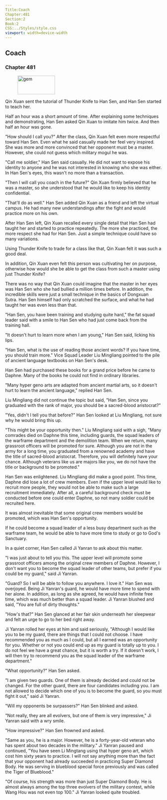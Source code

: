 ```yaml
---
Title:Coach 
Chapter:481 
Section:2 
Book:2 
CSS:../Styles/style.css 
viewport: width=device-width
---
```

  
## Coach
### Chapter 481
  
<figure>
	<img src="../Images/gem.gif" alt="gem" id="gem" width="120" height="60" />
</figure>
  

  
Qin Xuan sent the tutorial of Thunder Knife to Han Sen, and Han Sen started to teach her.

Half an hour was a short amount of time. After explaining some techniques and demonstrating, Han Sen asked Qin Xuan to imitate him twice. And then half an hour was gone.

"How should I call you?" After the class, Qin Xuan felt even more respectful toward Han Sen. Even what he said casually made her feel very inspired. She was more and more convinced that her opponent must be a master. However, she could not guess which military mogul he was.

"Call me soldier," Han Sen said casually. He did not want to expose his identity to anyone and he was not interested in knowing who she was either. In Han Sen's eyes, this wasn't no more than a transaction.

"Then I will call you coach in the future?" Qin Xuan firmly believed that he was a master, so she understood that he would like to keep his identity confidential.

"That'll do as well." Han Sen added Qin Xuan as a friend and left the virtual campus. He had many new understandings after the fight and would practice more on his own.

After Han Sen left, Qin Xuan recalled every single detail that Han Sen had taught her and started to practice repeatedly. The more she practiced, the more respect she had for Han Sen. Just a simple technique could have so many variations.

Using Thunder Knife to trade for a class like that, Qin Xuan felt it was such a good deal.

In addition, Qin Xuan even felt this person was cultivating her on purpose, otherwise how would she be able to get the class from such a master using just Thunder Knife?

There was no way that Qin Xuan could imagine that the master in her eyes was Han Sen who she had bullied a million times before. In addition, the incredible skills were just a small technique in the basics of Dongxuan Sutra. Han Sen himself had only scratched the surface, and what he had taught her was even less than that.

"Han Sen, you have been training and studying quite hard," the fat squad leader said with a smile to Han Sen who had just come back from the training hall.

"It doesn't hurt to learn more when I am young," Han Sen said, licking his lips.

"Han Sen, what is the use of reading those ancient words? If you have time, you should train more." Vice Squad Leader Liu Mingliang pointed to the pile of ancient language textbooks on Han Sen's desk.

Han Sen had purchased these books for a grand price before he came to Daphne. Many of the books he could not find in ordinary libraries.

"Many hyper geno arts are adapted from ancient martial arts, so it doesn't hurt to learn the ancient language," replied Han Sen.

Liu Mingliang did not continue the topic but said, "Han Sen, since you graduated with the rank of major, you should be a sacred-blood aristocrat?"

"Yes, didn't I tell you that before?" Han Sen looked at Liu Mingliang, not sure why he would bring this up.

"This might be your opportunity then." Liu Mingliang said with a sigh, "Many comrades died on Daphne this time, including guards, the squad leaders of the warframe department and the demolition team. When we return, many grassroot officers will be promoted for sure. Although you are not in the army for a long time, you graduated from a renowned academy and have the title of sacred-blood aristocrat. Therefore, you will definitely have your chance. Although veterans like us are majors like you, we do not have the title or background to be promoted."

Han Sen was enlightened. Liu Mingliang did make a good point. This time, Daphne did lose a lot of crew members. Even if the upper level would like to recruit more people, they would not be able to make such a large recruitment immediately. After all, a careful background check must be conducted before one could enter Daphne, so not many soldier could be recruited here.

It was almost inevitable that some original crew members would be promoted, which was Han Sen's opportunity.

If he could become a squad leader of a less busy department such as the warframe team, he would be able to have more time to study or go to God's Sanctuary.

In a quiet corner, Han Sen called Ji Yanran to ask about this matter.

"I was just about to tell you this. The upper level will promote some grassroot officers among the original crew members of Daphne. However, I don't want you to become the squad leader of other teams, but prefer if you could be my guard," said Ji Yanran.

"Guard? So I will be able to follow you anywhere. I love it." Han Sen was overjoyed. Being Ji Yanran's guard, he would have more time to spend with her alone. In addition, as long as she agreed, he would have infinite free time, which was much better than a squad leader. Ji Yanran blushed and said, "You are full of dirty thoughts."

"How's that?" Han Sen glanced at her fair skin underneath her sleepwear and felt an urge to go to her bed right away.

Ji Yanran rolled her eyes at him and said seriously, "Although I would like you to be my guard, there are things that I could not choose. I have recommended you as much as I could, but all I earned was an opportunity for you. Whether or not you could end up as my guard is totally up to you. I do not feel we have a great chance, but it is worth a try. If it doesn't work, I will then try to recommend you as the squad leader of the warframe department."

"What opportunity?" Han Sen asked.

"I am given two guards. One of them is already decided and could not be changed. For the other guard, there are four candidates including you. I am not allowed to decide which one of you is to become the guard, so you must fight it out," said Ji Yanran.

"Will my opponents be surpassers?" Han Sen blinked and asked.

"Not really, they are all evolvers, but one of them is very impressive," Ji Yanran said with a wry smile.

"How impressive?" Han Sen frowned and asked.

"Same as you, he is a major. However, he is a forty-year-old veteran who has spent about two decades in the military." Ji Yanran paused and continued, "You have seen Li Mingtang using that hyper geno art, which cost him sixty years to practice. I will not say anything more than the fact that your opponent had already succeeded in practicing Super Diamond Body. He was serving in blueblood special force previously and was called the Tiger of Blueblood."

"Of course, his strength was more than just Super Diamond Body. He is almost always among the top three evolvers of the military contest, while Wang Hou was not even top 100." Ji Yanran looked quite troubled.